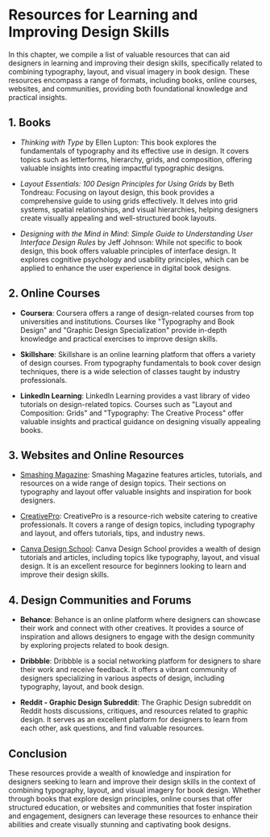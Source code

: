 Resources for Learning and Improving Design Skills
==============================================================

In this chapter, we compile a list of valuable resources that can aid designers in learning and improving their design skills, specifically related to combining typography, layout, and visual imagery in book design. These resources encompass a range of formats, including books, online courses, websites, and communities, providing both foundational knowledge and practical insights.

**1. Books**
------------

* *Thinking with Type* by Ellen Lupton: This book explores the fundamentals of typography and its effective use in design. It covers topics such as letterforms, hierarchy, grids, and composition, offering valuable insights into creating impactful typographic designs.

* *Layout Essentials: 100 Design Principles for Using Grids* by Beth Tondreau: Focusing on layout design, this book provides a comprehensive guide to using grids effectively. It delves into grid systems, spatial relationships, and visual hierarchies, helping designers create visually appealing and well-structured book layouts.

* *Designing with the Mind in Mind: Simple Guide to Understanding User Interface Design Rules* by Jeff Johnson: While not specific to book design, this book offers valuable principles of interface design. It explores cognitive psychology and usability principles, which can be applied to enhance the user experience in digital book designs.

**2. Online Courses**
---------------------

* **Coursera**: Coursera offers a range of design-related courses from top universities and institutions. Courses like "Typography and Book Design" and "Graphic Design Specialization" provide in-depth knowledge and practical exercises to improve design skills.

* **Skillshare**: Skillshare is an online learning platform that offers a variety of design courses. From typography fundamentals to book cover design techniques, there is a wide selection of classes taught by industry professionals.

* **LinkedIn Learning**: LinkedIn Learning provides a vast library of video tutorials on design-related topics. Courses such as "Layout and Composition: Grids" and "Typography: The Creative Process" offer valuable insights and practical guidance on designing visually appealing books.

**3. Websites and Online Resources**
------------------------------------

* [Smashing Magazine](https://www.smashingmagazine.com/): Smashing Magazine features articles, tutorials, and resources on a wide range of design topics. Their sections on typography and layout offer valuable insights and inspiration for book designers.

* [CreativePro](https://creativepro.com/): CreativePro is a resource-rich website catering to creative professionals. It covers a range of design topics, including typography and layout, and offers tutorials, tips, and industry news.

* [Canva Design School](https://www.canva.com/learn/): Canva Design School provides a wealth of design tutorials and articles, including topics like typography, layout, and visual design. It is an excellent resource for beginners looking to learn and improve their design skills.

**4. Design Communities and Forums**
------------------------------------

* **Behance**: Behance is an online platform where designers can showcase their work and connect with other creatives. It provides a source of inspiration and allows designers to engage with the design community by exploring projects related to book design.

* **Dribbble**: Dribbble is a social networking platform for designers to share their work and receive feedback. It offers a vibrant community of designers specializing in various aspects of design, including typography, layout, and book design.

* **Reddit - Graphic Design Subreddit**: The Graphic Design subreddit on Reddit hosts discussions, critiques, and resources related to graphic design. It serves as an excellent platform for designers to learn from each other, ask questions, and find valuable resources.

**Conclusion**
--------------

These resources provide a wealth of knowledge and inspiration for designers seeking to learn and improve their design skills in the context of combining typography, layout, and visual imagery for book design. Whether through books that explore design principles, online courses that offer structured education, or websites and communities that foster inspiration and engagement, designers can leverage these resources to enhance their abilities and create visually stunning and captivating book designs.
